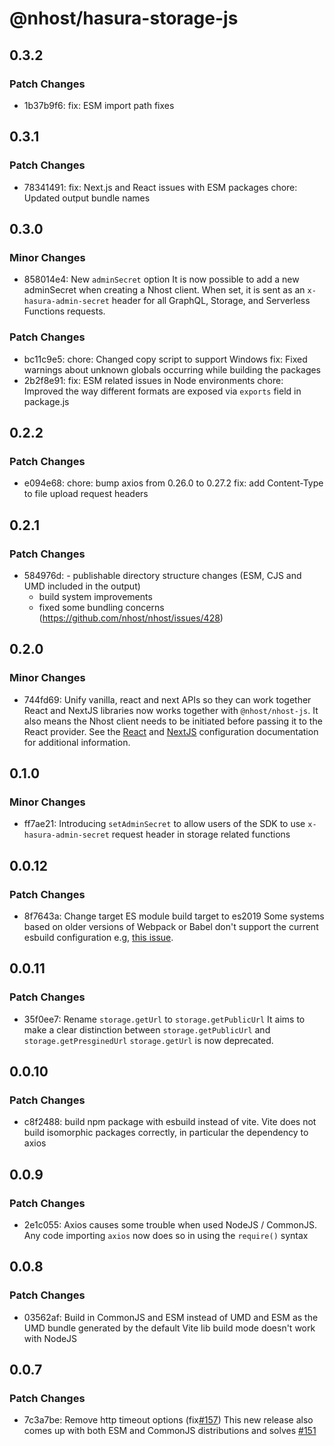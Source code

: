 # @nhost/hasura-storage-js

## 0.3.2

### Patch Changes

- 1b37b9f6: fix: ESM import path fixes

## 0.3.1

### Patch Changes

- 78341491: fix: Next.js and React issues with ESM packages
  chore: Updated output bundle names

## 0.3.0

### Minor Changes

- 858014e4: New `adminSecret` option
  It is now possible to add a new adminSecret when creating a Nhost client. When set, it is sent as an `x-hasura-admin-secret` header for all GraphQL, Storage, and Serverless Functions requests.

### Patch Changes

- bc11c9e5: chore: Changed copy script to support Windows
  fix: Fixed warnings about unknown globals occurring while building the packages
- 2b2f8e91: fix: ESM related issues in Node environments
  chore: Improved the way different formats are exposed via `exports` field in package.js

## 0.2.2

### Patch Changes

- e094e68: chore: bump axios from 0.26.0 to 0.27.2
  fix: add Content-Type to file upload request headers

## 0.2.1

### Patch Changes

- 584976d: - publishable directory structure changes (ESM, CJS and UMD included in the output)
  - build system improvements
  - fixed some bundling concerns (https://github.com/nhost/nhost/issues/428)

## 0.2.0

### Minor Changes

- 744fd69: Unify vanilla, react and next APIs so they can work together
  React and NextJS libraries now works together with `@nhost/nhost-js`. It also means the Nhost client needs to be initiated before passing it to the React provider.
  See the [React](https://docs.nhost.io/reference/react#configuration) and [NextJS](https://docs.nhost.io/reference/nextjs/configuration) configuration documentation for additional information.

## 0.1.0

### Minor Changes

- ff7ae21: Introducing `setAdminSecret` to allow users of the SDK to use `x-hasura-admin-secret` request header in storage related functions

## 0.0.12

### Patch Changes

- 8f7643a: Change target ES module build target to es2019
  Some systems based on older versions of Webpack or Babel don't support the current esbuild configuration e.g, [this issue](https://github.com/nhost/nhost/issues/275).

## 0.0.11

### Patch Changes

- 35f0ee7: Rename `storage.getUrl` to `storage.getPublicUrl`
  It aims to make a clear distinction between `storage.getPublicUrl` and `storage.getPresginedUrl`
  `storage.getUrl` is now deprecated.

## 0.0.10

### Patch Changes

- c8f2488: build npm package with esbuild instead of vite. Vite does not build isomorphic packages correctly, in particular the dependency to axios

## 0.0.9

### Patch Changes

- 2e1c055: Axios causes some trouble when used NodeJS / CommonJS. Any code importing `axios` now does so in using the `require()` syntax

## 0.0.8

### Patch Changes

- 03562af: Build in CommonJS and ESM instead of UMD and ESM as the UMD bundle generated by the default Vite lib build mode doesn't work with NodeJS

## 0.0.7

### Patch Changes

- 7c3a7be: Remove http timeout options (fix[#157](https://github.com/nhost/nhost/issues/157))
  This new release also comes up with both ESM and CommonJS distributions and solves [#151](https://github.com/nhost/nhost/issues/151)
